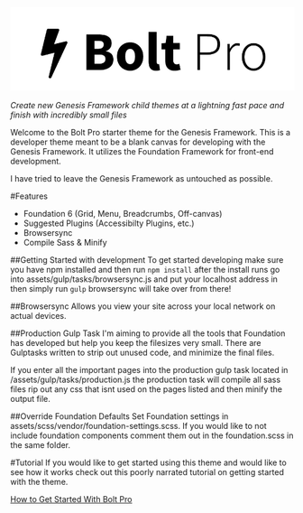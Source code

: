 ![Bolt Pro Graphic](images/readme-graphic.png)

*Create new Genesis Framework child themes at a lightning fast pace and finish with incredibly small files*

Welcome to the Bolt Pro starter theme for the Genesis Framework. This is a developer theme meant to be a blank canvas for developing with the Genesis Framework. It utilizes the Foundation Framework for front-end development.

I have tried to leave the Genesis Framework as untouched as possible.

#Features
* Foundation 6 (Grid, Menu, Breadcrumbs, Off-canvas)
* Suggested Plugins (Accessibilty Plugins, etc.)
* Browsersync
* Compile Sass & Minify

##Getting Started with development
To get started developing make sure you have npm installed and then run `npm install` after the install runs go into assets/gulp/tasks/browsersync.js and put your localhost address in then simply run `gulp` browsersync will take over from there!

##Browsersync
Allows you view your site across your local network on actual devices.

##Production Gulp Task
I'm aiming to provide all the tools that Foundation has developed but help you keep the filesizes very small. There are Gulptasks written to strip out unused code, and minimize the final files.

If you enter all the important pages into the production gulp task located in /assets/gulp/tasks/production.js the production task will compile all sass files rip out any css that isnt used on the pages listed and then minify the output file.

##Override Foundation Defaults
Set Foundation settings in assets/scss/vendor/foundation-settings.scss. If you would like to not include foundation components comment them out in the foundation.scss in the same folder.

#Tutorial
If you would like to get started using this theme and would like to see how it works check out this poorly narrated tutorial on getting started with the theme.

[How to Get Started With Bolt Pro](https://www.youtube.com/playlist?list=PLZgiSUbmSPBHtfSKlP1SqCLaVjkRiaPaz)
